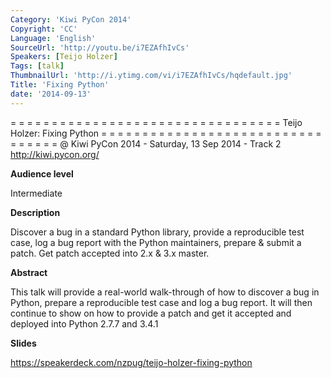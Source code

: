 ```yaml
---
Category: 'Kiwi PyCon 2014'
Copyright: 'CC'
Language: 'English'
SourceUrl: 'http://youtu.be/i7EZAfhIvCs'
Speakers: [Teijo Holzer]
Tags: [talk]
ThumbnailUrl: 'http://i.ytimg.com/vi/i7EZAfhIvCs/hqdefault.jpg'
Title: 'Fixing Python'
date: '2014-09-13'
---
```

= = = = = = = = = = = = = = = = = = = = = = = = = = = = = = = = = 
Teijo Holzer:
Fixing Python
= = = = = = = = = = = = = = = = = = = = = = = = = = = = = = = = = 
@ Kiwi PyCon 2014 - Saturday, 13 Sep 2014 - Track 2
http://kiwi.pycon.org/

**Audience level**

Intermediate

**Description**

Discover a bug in a standard Python library, provide a reproducible test case, log a bug report with the Python maintainers, prepare & submit a patch. Get patch accepted into 2.x & 3.x master.

**Abstract**

This talk will provide a real-world walk-through of how to discover a bug in Python, prepare a reproducible test case and log a bug report. It will then continue to show on how to provide a patch and get it accepted and deployed into Python 2.7.7 and 3.4.1

**Slides**

https://speakerdeck.com/nzpug/teijo-holzer-fixing-python